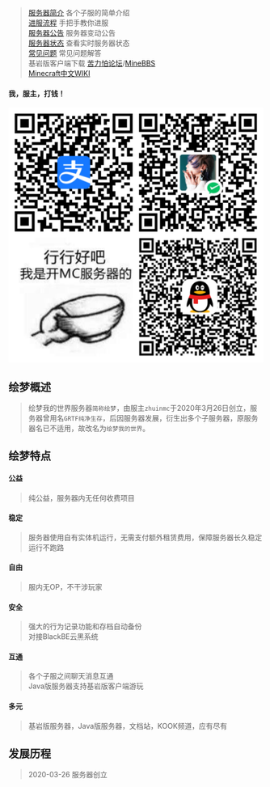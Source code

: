 > [服务器简介](/servers/) 各个子服的简单介绍  
> [进服流程](start) 手把手教你进服  
> [服务器公告](notice/2023) 服务器变动公告  
> [服务器状态](servers/motd) 查看实时服务器状态  
> [常见问题](FAQ) 常见问题解答  
> 基岩版客户端下载 [苦力怕论坛](http://mcapks.net/)/[MineBBS](https://mc.minebbs.com/#/)  
> [Minecraft中文WIKI](https://zh.minecraft.wiki/)

#### 我，服主，打钱！
![恰饭](imgs/恰饭.jpg ':size=60%')

## 绘梦概述
> 绘梦我的世界服务器`简称绘梦`，由服主`zhuinmc`于2020年3月26日创立，服务器曾用名`GRTF纯净生存`，后因服务器发展，衍生出多个子服务器，原服务器名已不适用，故改名为`绘梦我的世界`。

## 绘梦特点  

#### 公益
> 纯公益，服务器内无任何收费项目
#### 稳定
> 服务器使用自有实体机运行，无需支付额外租赁费用，保障服务器长久稳定运行不跑路
#### 自由
> 服内无OP，不干涉玩家
#### 安全
> 强大的行为记录功能和存档自动备份  
> 对接BlackBE云黑系统
#### 互通
> 各个子服之间聊天消息互通  
> Java版服务器支持基岩版客户端游玩 
#### 多元
> 基岩版服务器，Java版服务器，文档站，KOOK频道，应有尽有

## 发展历程
> 2020-03-26  服务器创立  
